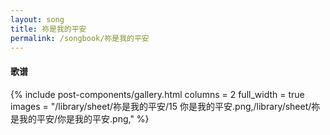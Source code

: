 ```yaml
---
layout: song
title: 祢是我的平安
permalink: /songbook/祢是我的平安
---
```


#### 歌谱

{% include post-components/gallery.html
    columns = 2
    full_width = true
    images = "/library/sheet/祢是我的平安/15 你是我的平安.png,/library/sheet/祢是我的平安/你是我的平安.png,"
%}
